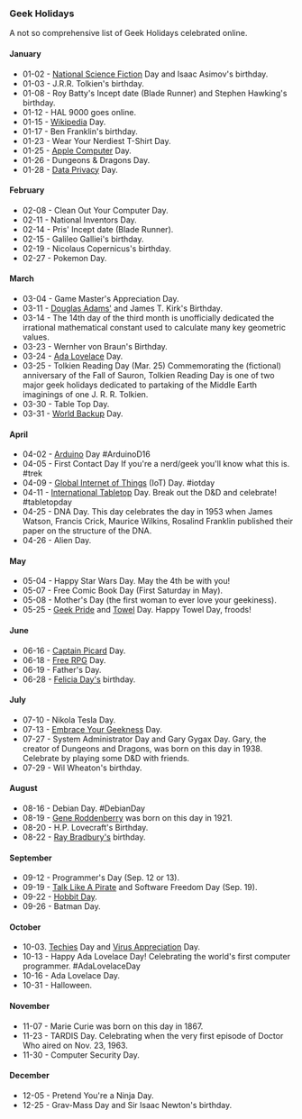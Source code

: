 ### Geek Holidays

A not so comprehensive list of Geek Holidays celebrated online. 

#### January
- 01-02 - [National Science Fiction](https://en.wikipedia.org/wiki/National_Science_Fiction_Day) Day and Isaac Asimov's birthday.
- 01-03 - J.R.R. Tolkien's birthday.
- 01-08 - Roy Batty's Incept date (Blade Runner) and Stephen Hawking's birthday.
- 01-12 - HAL 9000 goes online.
- 01-15 - [Wikipedia](https://en.wikipedia.org/wiki/Wikipedia:Wikipedia_Day) Day.
- 01-17 - Ben Franklin's birthday.
- 01-23 - Wear Your Nerdiest T-Shirt Day.
- 01-25 - [Apple Computer](https://en.wikipedia.org/wiki/Macintosh) Day.
- 01-26 - Dungeons & Dragons Day.
- 01-28 - [Data Privacy](https://en.wikipedia.org/wiki/Data_Privacy_Day) Day.

#### February

- 02-08 - Clean Out Your Computer Day.
- 02-11 - National Inventors Day.
- 02-14 - Pris' Incept date (Blade Runner).
- 02-15 - Galileo Galliei's birthday.
- 02-19 - Nicolaus Copernicus's birthday.
- 02-27 - Pokemon Day.

#### March

- 03-04 - Game Master's Appreciation Day.
- 03-11 - [Douglas Adams'](http://www.douglasadams.com/) and James T. Kirk's Birthday.
- 03-14 - The 14th day of the third month is unofficially dedicated the irrational mathematical constant used to calculate many key geometric values.
- 03-23 - Wernher von Braun's Birthday.
- 03-24 - [Ada Lovelace](http://findingada.com/about/) Day.
- 03-25 - Tolkien Reading Day (Mar. 25) Commemorating the (fictional) anniversary of the Fall of Sauron, Tolkien Reading Day is one of two major geek holidays dedicated to partaking of the Middle Earth imaginings of one J. R. R. Tolkien.
- 03-30 - Table Top Day.
- 03-31 - [World Backup](http://www.worldbackupday.com/en/) Day.

#### April

- 04-02 - [Arduino](https://day.arduino.cc/#/) Day #ArduinoD16
- 04-05 - First Contact Day If you're a nerd/geek you'll know what this is. #trek
- 04-09 - [Global Internet of Things](http://iotday.org) (IoT) Day. #iotday
- 04-11 - [International Tabletop](http://www.tabletopday.com) Day. Break out the D&D and celebrate! #tabletopday
- 04-25 - DNA Day. This day celebrates the day in 1953 when James Watson, Francis Crick, Maurice Wilkins, Rosalind Franklin published their paper on the structure of the DNA.
- 04-26 - Alien Day.
 
#### May

- 05-04 - Happy Star Wars Day. May the 4th be with you!
- 05-07 - Free Comic Book Day (First Saturday in May).
- 05-08 - Mother's Day (the first woman to ever love your geekiness).
- 05-25 - [Geek Pride](https://en.wikipedia.org/wiki/Geek_Pride_Day) and [Towel](https://en.wikipedia.org/wiki/Towel_Day) Day. Happy Towel Day, froods!

#### June

- 06-16 - [Captain Picard](http://memory-alpha.wikia.com/wiki/Captain_Picard_Day) Day.
- 06-18 - [Free RPG](http://www.freerpgday.com/) Day.
- 06-19 - Father's Day.
- 06-28 - [Felicia Day's](http://feliciaday.com/) birthday.

#### July

- 07-10 - Nikola Tesla Day.
- 07-13 - [Embrace Your Geekness](http://www.geek.com/news/its-embrace-your-geekness-day-1269590/) Day. 
- 07-27 - System Administrator Day and Gary Gygax Day. Gary, the creator of Dungeons and Dragons, was born on this day in 1938. Celebrate by playing some D&D with friends.
- 07-29 - Wil Wheaton's birthday.

#### August

- 08-16 - Debian Day. #DebianDay
- 08-19 - [Gene Roddenberry](https://en.wikipedia.org/wiki/Gene_Roddenberry) was born on this day in 1921.
- 08-20 - H.P. Lovecraft's Birthday.
- 08-22 - [Ray Bradbury's](http://www.raybradbury.com/) birthday.

#### September

- 09-12 - Programmer's Day (Sep. 12 or 13).
- 09-19 - [Talk Like A Pirate](https://en.wikipedia.org/wiki/International_Talk_Like_a_Pirate_Day) and Software Freedom Day (Sep. 19).
- 09-22 - [Hobbit Day](https://en.wikipedia.org/wiki/Hobbit_Day). 
- 09-26 - Batman Day.

#### October

- 10-03. [Techies](http://www.holidayinsights.com/moreholidays/October/techiesday.htm) Day and [Virus Appreciation](http://www.holidayinsights.com/moreholidays/October/virusappreciation.htm) Day.
- 10-13 - Happy Ada Lovelace Day! Celebrating the world's first computer programmer. #AdaLovelaceDay
- 10-16 - Ada Lovelace Day.
- 10-31 - Halloween.

#### November

- 11-07 - Marie Curie was born on this day in 1867.
- 11-23 - TARDIS Day. Celebrating when the very first episode of Doctor Who aired on Nov. 23, 1963.
- 11-30 - Computer Security Day.

#### December

- 12-05 - Pretend You're a Ninja Day.
- 12-25 - Grav-Mass Day and Sir Isaac Newton's birthday.

